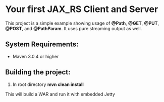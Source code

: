 Your first JAX_RS Client and Server
========================
This project is a simple example showing usage of **@Path**, **@GET**, **@PUT**, **@POST**, and **@PathParam**.  It uses pure streaming output as well. 

System Requirements:
-------------------------
- Maven 3.0.4 or higher

Building the project:
-------------------------

1. In root directory **mvn clean install**

This will build a WAR and run it with embedded Jetty
